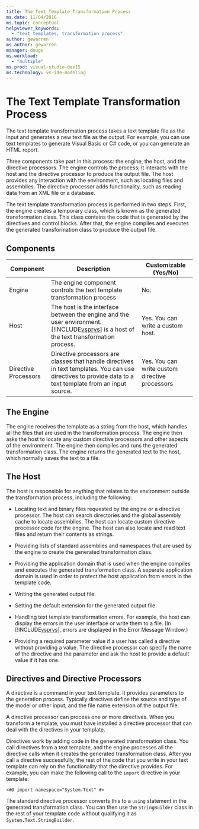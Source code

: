 ```yaml
---
title: The Text Template Transformation Process
ms.date: 11/04/2016
ms.topic: conceptual
helpviewer_keywords:
  - "text templates, transformation process"
author: gewarren
ms.author: gewarren
manager: douge
ms.workload:
  - "multiple"
ms.prod: visual-studio-dev15
ms.technology: vs-ide-modeling
---
```

# The Text Template Transformation Process
The text template transformation process takes a text template file as the input and generates a new text file as the output. For example, you can use text templates to generate Visual Basic or C# code, or you can generate an HTML report.

 Three components take part in this process: the engine, the host, and the directive processors. The engine controls the process; it interacts with the host and the directive processor to produce the output file. The host provides any interaction with the environment, such as locating files and assemblies. The directive processor adds functionality, such as reading data from an XML file or a database.

 The text template transformation process is performed in two steps. First, the engine creates a temporary class, which is known as the generated transformation class. This class contains the code that is generated by the directives and control blocks. After that, the engine compiles and executes the generated transformation class to produce the output file.

## Components

|Component|Description|Customizable (Yes/No)|
|---------------|-----------------|------------------------------|
|Engine|The engine component controls the text template transformation process|No.|
|Host|The host is the interface between the engine and the user environment. [!INCLUDE[vsprvs](../code-quality/includes/vsprvs_md.md)] is a host of the text transformation process.|Yes. You can write a custom host.|
|Directive Processors|Directive processors are classes that handle directives in text templates. You can use directives to provide data to a text template from an input source.|Yes. You can write custom directive processors|

## The Engine
 The engine receives the template as a string from the host, which handles all the files that are used in the transformation process. The engine then asks the host to locate any custom directive processors and other aspects of the environment. The engine then compiles and runs the generated transformation class. The engine returns the generated text to the host, which normally saves the text to a file.

## The Host
 The host is responsible for anything that relates to the environment outside the transformation process, including the following:

-   Locating text and binary files requested by the engine or a directive processor. The host can search directories and the global assembly cache to locate assemblies. The host can locate custom directive processor code for the engine. The host can also locate and read text files and return their contents as strings.

-   Providing lists of standard assemblies and namespaces that are used by the engine to create the generated transformation class.

-   Providing the application domain that is used when the engine compiles and executes the generated transformation class. A separate application domain is used in order to protect the host application from errors in the template code.

-   Writing the generated output file.

-   Setting the default extension for the generated output file.

-   Handling text template transformation errors. For example, the host can display the errors in the user interface or write them to a file. (In [!INCLUDE[vsprvs](../code-quality/includes/vsprvs_md.md)], errors are displayed in the Error Message Window.)

-   Providing a required parameter value if a user has called a directive without providing a value. The directive processor can specify the name of the directive and the parameter and ask the host to provide a default value if it has one.

## Directives and Directive Processors
 A directive is a command in your text template. It provides parameters to the generation process. Typically directives define the source and type of the model or other input, and the file name extension of the output file.

 A directive processor can process one or more directives. When you transform a template, you must have installed a directive processor that can deal with the directives in your template.

 Directives work by adding code in the generated transformation class. You call directives from a text template, and the engine processes all the directive calls when it creates the generated transformation class. After you call a directive successfully, the rest of the code that you write in your text template can rely on the functionality that the directive provides. For example, you can make the following call to the `import` directive in your template:

 `<#@ import namespace="System.Text" #>`

 The standard directive processor converts this to a `using` statement in the generated transformation class. You can then use the `StringBuilder` class in the rest of your template code without qualifying it as `System.Text.StringBuilder`.